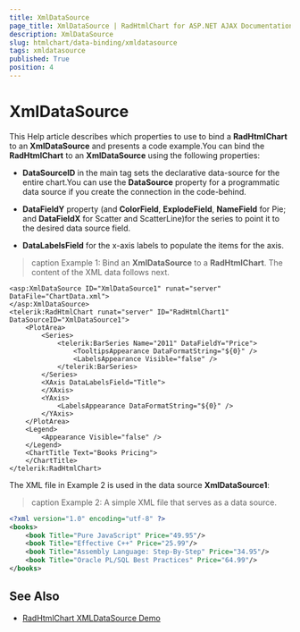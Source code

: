 ```yaml
---
title: XmlDataSource
page_title: XmlDataSource | RadHtmlChart for ASP.NET AJAX Documentation
description: XmlDataSource
slug: htmlchart/data-binding/xmldatasource
tags: xmldatasource
published: True
position: 4
---
```


# XmlDataSource

This Help article describes which properties to use to bind a **RadHtmlChart** to an **XmlDataSource** and presents a code example.You can bind the **RadHtmlChart** to an **XmlDataSource** using the following properties:

* **DataSourceID** in the main tag sets the declarative data-source for the entire chart.You can use the **DataSource** property for a programmatic data source if you create the connection in the code-behind.

* **DataFieldY** property (and **ColorField**, **ExplodeField**, **NameField** for Pie;	and **DataFieldX** for Scatter and ScatterLine)for the series to point it to the desired data source field.

* **DataLabelsField** for the x-axis labels to populate the items for the axis.

>caption Example 1: Bind an **XmlDataSource** to a **RadHtmlChart**. The content of the XML data follows next.

````ASP.NET
<asp:XmlDataSource ID="XmlDataSource1" runat="server" DataFile="ChartData.xml">
</asp:XmlDataSource>
<telerik:RadHtmlChart runat="server" ID="RadHtmlChart1" DataSourceID="XmlDataSource1">
	<PlotArea>
		<Series>
			<telerik:BarSeries Name="2011" DataFieldY="Price">
				<TooltipsAppearance DataFormatString="${0}" />
				<LabelsAppearance Visible="false" />
			</telerik:BarSeries>
		</Series>
		<XAxis DataLabelsField="Title">
		</XAxis>
		<YAxis>
			<LabelsAppearance DataFormatString="${0}" />
		</YAxis>
	</PlotArea>
	<Legend>
		<Appearance Visible="false" />
	</Legend>
	<ChartTitle Text="Books Pricing">
	</ChartTitle>
</telerik:RadHtmlChart>
````

The XML file in Example 2 is used in the data source **XmlDataSource1**:

>caption Example 2: A simple XML file that serves as a data source.

````XML
<?xml version="1.0" encoding="utf-8" ?>
<books>
	<book Title="Pure JavaScript" Price="49.95"/>
	<book Title="Effective C++" Price="25.99"/>
	<book Title="Assembly Language: Step-By-Step" Price="34.95"/>
	<book Title="Oracle PL/SQL Best Practices" Price="64.99"/>
</books>
````

## See Also

 * [RadHtmlChart XMLDataSource Demo](https://demos.telerik.com/aspnet-ajax/htmlchart/examples/databinding/bindtoxml/defaultcs.aspx)
